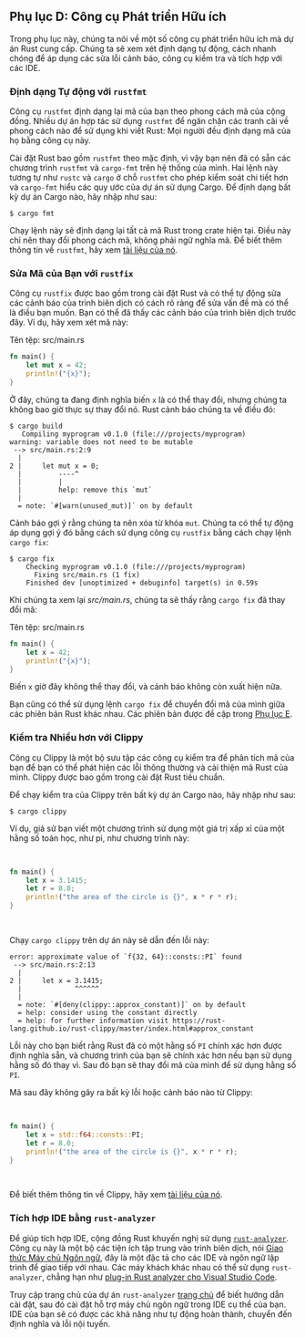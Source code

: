 ## Phụ lục D: Công cụ Phát triển Hữu ích

Trong phụ lục này, chúng ta nói về một số công cụ phát triển hữu ích mà dự án
Rust cung cấp. Chúng ta sẽ xem xét định dạng tự động, cách nhanh chóng để áp
dụng các sửa lỗi cảnh báo, công cụ kiểm tra và tích hợp với các IDE.

### Định dạng Tự động với `rustfmt`

Công cụ `rustfmt` định dạng lại mã của bạn theo phong cách mã của cộng đồng.
Nhiều dự án hợp tác sử dụng `rustfmt` để ngăn chặn các tranh cãi về phong cách
nào để sử dụng khi viết Rust: Mọi người đều định dạng mã của họ bằng công cụ
này.

Cài đặt Rust bao gồm `rustfmt` theo mặc định, vì vậy bạn nên đã có sẵn các
chương trình `rustfmt` và `cargo-fmt` trên hệ thống của mình. Hai lệnh này tương
tự như `rustc` và `cargo` ở chỗ `rustfmt` cho phép kiểm soát chi tiết hơn và
`cargo-fmt` hiểu các quy ước của dự án sử dụng Cargo. Để định dạng bất kỳ dự án
Cargo nào, hãy nhập như sau:

```console
$ cargo fmt
```

Chạy lệnh này sẽ định dạng lại tất cả mã Rust trong crate hiện tại. Điều này chỉ
nên thay đổi phong cách mã, không phải ngữ nghĩa mã. Để biết thêm thông tin về
`rustfmt`, hãy xem [tài liệu của nó][rustfmt].

[rustfmt]: https://github.com/rust-lang/rustfmt

### Sửa Mã của Bạn với `rustfix`

Công cụ `rustfix` được bao gồm trong cài đặt Rust và có thể tự động sửa các cảnh
báo của trình biên dịch có cách rõ ràng để sửa vấn đề mà có thể là điều bạn
muốn. Bạn có thể đã thấy các cảnh báo của trình biên dịch trước đây. Ví dụ, hãy
xem xét mã này:

<span class="filename">Tên tệp: src/main.rs</span>

```rust
fn main() {
    let mut x = 42;
    println!("{x}");
}
```

Ở đây, chúng ta đang định nghĩa biến `x` là có thể thay đổi, nhưng chúng ta
không bao giờ thực sự thay đổi nó. Rust cảnh báo chúng ta về điều đó:

```console
$ cargo build
   Compiling myprogram v0.1.0 (file:///projects/myprogram)
warning: variable does not need to be mutable
 --> src/main.rs:2:9
  |
2 |     let mut x = 0;
  |         ----^
  |         |
  |         help: remove this `mut`
  |
  = note: `#[warn(unused_mut)]` on by default
```

Cảnh báo gợi ý rằng chúng ta nên xóa từ khóa `mut`. Chúng ta có thể tự động áp
dụng gợi ý đó bằng cách sử dụng công cụ `rustfix` bằng cách chạy lệnh
`cargo fix`:

```console
$ cargo fix
    Checking myprogram v0.1.0 (file:///projects/myprogram)
      Fixing src/main.rs (1 fix)
    Finished dev [unoptimized + debuginfo] target(s) in 0.59s
```

Khi chúng ta xem lại _src/main.rs_, chúng ta sẽ thấy rằng `cargo fix` đã thay
đổi mã:

<span class="filename">Tên tệp: src/main.rs</span>

```rust
fn main() {
    let x = 42;
    println!("{x}");
}
```

Biến `x` giờ đây không thể thay đổi, và cảnh báo không còn xuất hiện nữa.

Bạn cũng có thể sử dụng lệnh `cargo fix` để chuyển đổi mã của mình giữa các
phiên bản Rust khác nhau. Các phiên bản được đề cập trong [Phụ lục
E][editions]<!-- ignore -->.

### Kiểm tra Nhiều hơn với Clippy

Công cụ Clippy là một bộ sưu tập các công cụ kiểm tra để phân tích mã của bạn để
bạn có thể phát hiện các lỗi thông thường và cải thiện mã Rust của mình. Clippy
được bao gồm trong cài đặt Rust tiêu chuẩn.

Để chạy kiểm tra của Clippy trên bất kỳ dự án Cargo nào, hãy nhập như sau:

```console
$ cargo clippy
```

Ví dụ, giả sử bạn viết một chương trình sử dụng một giá trị xấp xỉ của một hằng
số toán học, như pi, như chương trình này:

<Listing file-name="src/main.rs">

```rust
fn main() {
    let x = 3.1415;
    let r = 8.0;
    println!("the area of the circle is {}", x * r * r);
}
```

</Listing>

Chạy `cargo clippy` trên dự án này sẽ dẫn đến lỗi này:

```text
error: approximate value of `f{32, 64}::consts::PI` found
 --> src/main.rs:2:13
  |
2 |     let x = 3.1415;
  |             ^^^^^^
  |
  = note: `#[deny(clippy::approx_constant)]` on by default
  = help: consider using the constant directly
  = help: for further information visit https://rust-lang.github.io/rust-clippy/master/index.html#approx_constant
```

Lỗi này cho bạn biết rằng Rust đã có một hằng số `PI` chính xác hơn được định
nghĩa sẵn, và chương trình của bạn sẽ chính xác hơn nếu bạn sử dụng hằng số đó
thay vì. Sau đó bạn sẽ thay đổi mã của mình để sử dụng hằng số `PI`.

Mã sau đây không gây ra bất kỳ lỗi hoặc cảnh báo nào từ Clippy:

<Listing file-name="src/main.rs">

```rust
fn main() {
    let x = std::f64::consts::PI;
    let r = 8.0;
    println!("the area of the circle is {}", x * r * r);
}
```

</Listing>

Để biết thêm thông tin về Clippy, hãy xem [tài liệu của nó][clippy].

[clippy]: https://github.com/rust-lang/rust-clippy

### Tích hợp IDE bằng `rust-analyzer`

Để giúp tích hợp IDE, cộng đồng Rust khuyến nghị sử dụng
[`rust-analyzer`][rust-analyzer]<!-- ignore -->. Công cụ này là một bộ các tiện
ích tập trung vào trình biên dịch, nói [Giao thức Máy chủ Ngôn ngữ][lsp]<!--
ignore -->, đây là một đặc tả cho các IDE và ngôn ngữ lập trình để giao tiếp với
nhau. Các máy khách khác nhau có thể sử dụng `rust-analyzer`, chẳng hạn như [plug-in
Rust analyzer cho Visual Studio Code][vscode].

Truy cập trang chủ của dự án `rust-analyzer` [trang
chủ][rust-analyzer]<!-- ignore --> để biết hướng dẫn cài đặt, sau đó cài đặt hỗ
trợ máy chủ ngôn ngữ trong IDE cụ thể của bạn. IDE của bạn sẽ có được các khả
năng như tự động hoàn thành, chuyển đến định nghĩa và lỗi nội tuyến.

[rustfmt]: https://github.com/rust-lang/rustfmt
[editions]: appendix-05-editions.md
[clippy]: https://github.com/rust-lang/rust-clippy
[rust-analyzer]: https://rust-analyzer.github.io
[lsp]: http://langserver.org/
[vscode]:
  https://marketplace.visualstudio.com/items?itemName=rust-lang.rust-analyzer
